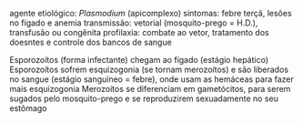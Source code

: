 agente etiológico: *Plasmodium* (apicomplexo)
sintomas: febre terçã, lesões no fígado e anemia
transmissão: vetorial (mosquito-prego = H.D.), transfusão ou congênita
profilaxia: combate ao vetor, tratamento dos doesntes e controle dos bancos de sangue

Esporozoítos (forma infectante) chegam ao fígado (estágio hepático)
Esporozoítos sofrem esquizogonia (se tornam merozoítos) e são liberados no sangue (estágio sanguíneo = febre), onde usam as hemáceas para fazer mais esquizogonia
Merozoítos se diferenciam em gametócitos, para serem sugados pelo mosquito-prego e se reproduzirem sexuadamente no seu estômago